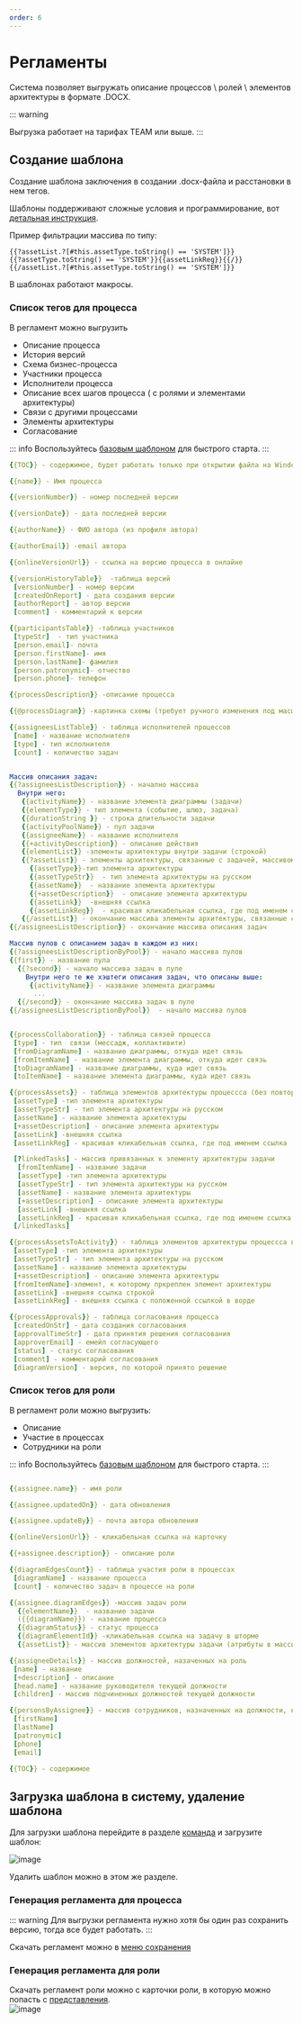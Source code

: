 ```yaml
---
order: 6
---
```


# Регламенты

Система позволяет выгружать описание процессов \ ролей \ элементов архитектуры в формате .DOCX.

::: warning

Выгрузка работает на тарифах TEAM или выше. 
:::


## Создание шаблона

Создание шаблона заключения в создании .docx-файла и расстановки в нем тегов.

Шаблоны поддерживают сложные условия и программирование, вот [детальная инструкция](https://deepoove-com.translate.goog/poi-tl/?_x_tr_sl=uk&_x_tr_tl=ru&_x_tr_hl=ru&_x_tr_pto=wapp#_spring%E8%A1%A8%E8%BE%BE%E5%BC%8F).

Пример фильтрации массива по типу:

```
{{?assetList.?[#this.assetType.toString() == 'SYSTEM']}}
{{?assetType.toString() == 'SYSTEM'}}{{assetLinkReg}}{{/}}
{{/assetList.?[#this.assetType.toString() == 'SYSTEM']}}
```

В шаблонах работают макросы.

### Список тегов для процесса


В регламент можно выгрузить
- Описание процесса
- История версий
- Схема бизнес-процесса
- Участники  процесса
- Исполнители процесса
- Описание всех шагов процесса ( с ролями и элементами архитектуры)
- Связи с другими процессами
- Элементы архитектуры
- Согласование


::: info
Воспользуйтесь [базовым шаблоном](https://docs.google.com/document/d/1e9GZfWQDymoFcsF95yOTZdqkz4hXflzI2QyMUpqaFmY/edit#heading=h.bnj92bmrrns8) для быстрого старта. 
:::

```yml
{{TOC}} - содержимое, будет работать только при открытии файла на Windows в Word

{{name}} - Имя процесса

{{versionNumber}} - номер последней версии

{{versionDate}} - дата последней версии

{{authorName}} - ФИО автора (из профиля автора)

{{authorEmail}} -email автора

{{onlineVersionUrl}} - ссылка на версию процесса в онлайне

{{versionHistoryTable}}  -таблица версий
 [versionNumber] - номер версии
 [createdOnReport] - дата создания версии
 [authorReport] - автор версии
 [comment] - комментарий к версии

{{participantsTable}} -таблица участников
 [typeStr]  - тип участника
 [person.email]- почта
 [person.firstName]- имя
 [person.lastName]- фамилия
 [person.patronymic]- отчество
 [person.phone]- телефон

{{processDescription}} -описание процесса

{{@processDiagram}} -картинка схемы (требует ручного изменения под масштаб страницы после выгрузки)

{{assigneesListTable}} - таблица исполнителей процессов
 [name] - название исполнителя
 [type] - тип исполнителя 
 [count] - количество задач


Массив описания задач:
{{?assigneesListDescription}} - начално массива
  Внутри него:
   {{activityName}} - название элемента диаграммы (задачи)
   {{elementType}} - тип элемента (событие, шлюз, задача)
   {{durationString }} - строка длительности задачи
   {{activityPoolName}} - пул задачи
   {{assigneeName}} - название исполнителя
   {{+activityDescription}} - описание действия
   {{elementList}} -элементы архитектуры внутри задачи (строкой) 
   {{?assetList}} - элементы архитектуры, связанные с задачей, массивом (начало)
     {{assetType}}-тип элемента архитектуры
     {{assetTypeStr}}  - тип элемента архитектуры на русском
     {{assetName}}  - название элемента архитектуры
     {{+assetDescription}}  - описание элемента архитектуры
     {{assetLink}}  -внешняя ссылка
     {{assetLinkReg}}  - красивая кликабельная ссылка, где под именем ссылка
   {{/assetList}} - окончание массива элементы архитектуры, связанные с задачей
{{/assigneesListDescription}} - окончание массива описания задач

Массив пулов с описанием задач в каждом из них:
{{?assigneesListDescriptionByPool}} - начало массива пулов
{{first}} - название пула
  {{?second}} - начало массива задач в пуле
    Внутри него те же хэштеги описания задач, что описаны выше:
     {{activityName}} - название элемента диаграммы
      ...
  {{/second}} - окончание массива задач в пуле
{{/assigneesListDescriptionByPool}}  - начало массива пулов


{{processCollaboration}} - таблица связей процесса
 [type] - тип  связи (мессадж, коллактивити)
 [fromDiagramName] - название диаграммы, откуда идет связь
 [fromItemName] - название элемента диаграммы, откуда идет связь
 [toDiagramName] - название диаграммы, куда идет связь
 [toItemName] - название элемента диаграммы, куда идет связь

{{processAssets}} - таблица элементов архитектуры процессса (без повторений)
 [assetType] -тип элемента архитектуры
 [assetTypeStr] - тип элемента архитектуры на русском
 [assetName] - название элемента архитектуры
 [+assetDescription] - описание элемента архитектуры
 [assetLink] -внешняя ссылка
 [assetLinkReg] - красивая кликабельная ссылка, где под именем ссылка

 [?linkedTasks] - массив привязанных к элементу архитектуры задачи
  [fromItemName] - название задачи
  [assetType] -тип элемента архитектуры
  [assetTypeStr] - тип элемента архитектуры на русском
  [assetName] - название элемента архитектуры
  [+assetDescription] - описание элемента архитектуры
  [assetLink] -внешняя ссылка
  [assetLinkReg] - красивая кликабельная ссылка, где под именем ссылка
 [/linkedTasks] 

{{processAssetsToActivity}} - таблица элементов архитектуры процессса в привязке к задачам
 [assetType] -тип элемента архитектуры
 [assetTypeStr] - тип элемента архитектуры на русском
 [assetName] - название элемента архитектуры
 [+assetDescription] - описание элемента архитектуры
 [fromItemName]-элемент, к которому пркреплен элемент архитектуры
 [assetLink] -внешняя ссылка строкой
 [assetLinkReg] - внешняя ссылка с положенной ссылкой в ворде

{{processApprovals}} - таблица согласования процесса
 [createdOnStr] - дата создания согласования
 [approvalTimeStr] - дата принятия решения согласования
 [approverEmail] - емейл согласующего
 [status] - статус согласования
 [comment] - комментарий согласования
 [diagramVersion] - версия, по которой принято решение
```











### Список тегов для роли
В регламент роли можно выгрузить:
- Описание
- Участие в процессах
- Сотрудники на роли

::: info
Воспользуйтесь [базовым шаблоном](https://docs.google.com/document/d/17WWmGZGagXA6r4aFL59sCD4bCBvUaWXamCFAGf3iUMY/edit?usp=sharing) для быстрого старта. 
:::

```yml

{{assignee.name}} - имя роли

{{assignee.updatedOn}} - дата обновления

{{assignee.updateBy}} - почта автора обновления

{{onlineVersionUrl}} - кликабельная ссылка на карточку

{{+assignee.description}} - описание роли

{{diagramEdgesCount}} - таблица участия роли в процессах
 [diagramName] - название процесса
 [count] - количество задач в процессе на роли

{{assignee.diagramEdges}} -массив задач роли
  {{elementName}}  - название задачи
  ({{diagramName}}) - название процесса
  {{diagramStatus}} - статус процесса
  {{diagramElementId}} -кликабельная ссылка на задачу в шторме
  {{assetList}} - массив элементов архитектуры задачи (атрибуты в массиве аналогично из раздела про процесс)

{{assigneeDetails}} - массив должностей, назаченных на роль
 [name] - название
 [+description] - описание
 [head.name] - название руководителя текущей должности
 [children] - массив подчиненных должностей текущей должности

{{personsByAssignee}} - массив сотрудников, назначенных на должности, назначенные на роли
 [firstName]
 [lastName]
 [patronymic]
 [phone]
 [email]

{{TOC}} - содержимое

```

## Загрузка шаблона в систему, удаление шаблона

Для загрузки шаблона перейдите в разделе [команда](https://stormbpmn.com/app/team) и загрузите шаблон:

![image](reglament-1.png)

Удалить шаблон можно в этом же разделе.

### Генерация регламента для процесса

::: warning
Для выгрузки регламента нужно хотя бы один раз сохранить версию, тогда все будет работать.
:::

Скачать регламент можно в [меню сохранения](/features/1_bpmn-editor.html#скачать-экспорт-png-bpmn-docx)


### Генерация регламента для роли
Скачать регламент роли можно с карточки роли, в которую можно попасть с [представления](https://stormbpmn.com/app/team/assignees/).  
![image](reglament-2.png)
